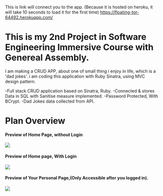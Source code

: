 This is link will connect you to the app.
(Because it is hosted on heroku, it will take 10 seconds to load it for the first time)
https://floating-tor-64492.herokuapp.com/

<h1>This is my 2nd Project in Software Engineering Immersive Course with Genereal Assembly.</h1>
I am making a CRUD APP, about one of small thing i enjoy in life, which is a 'dad jokes'.
i am coding this application with Ruby Sinatra, using MVC design pattern.

-Full stack CRUD application based on Sinatra, Ruby.
-Connected & stores Data in SQL with Sanitise measure implemented.
-Password Protected, With BCrypt.
-Dad Jokes data collected from API.


<h1>Plan Overview </h1>

<h4>Preview of Home Page, without Login</h4>
<img src="https://user-images.githubusercontent.com/103553256/169216410-59b63d6f-e776-40c4-af45-d9b12463c4c8.png">

<h4> Preview of Home page, With Login</h4>
<img src="https://user-images.githubusercontent.com/103553256/169216737-665b06d0-ebf0-4d0a-81f3-82931aa90a54.png">

<h4> Preview of Your Personal Page,(Only Accessible after you logged in).</h4>
<img src="https://user-images.githubusercontent.com/103553256/169216916-4896fca3-b979-4e1c-b5df-9c1ddbbcda0f.png">
